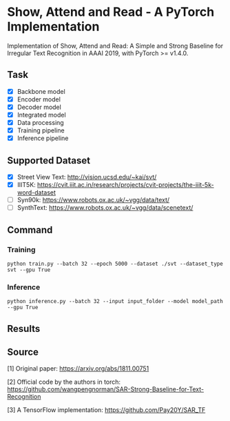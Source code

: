 # Show, Attend and Read - A PyTorch Implementation

Implementation of Show, Attend and Read: A Simple and Strong Baseline for Irregular Text Recognition in AAAI 2019, with PyTorch >= v1.4.0. 

## Task

- [x] Backbone model
- [x] Encoder model
- [x] Decoder model
- [x] Integrated model
- [x] Data processing
- [x] Training pipeline
- [x] Inference pipeline

## Supported Dataset

- [x] Street View Text: http://vision.ucsd.edu/~kai/svt/
- [x] IIIT5K: https://cvit.iiit.ac.in/research/projects/cvit-projects/the-iiit-5k-word-dataset
- [ ] Syn90k: https://www.robots.ox.ac.uk/~vgg/data/text/
- [ ] SynthText: https://www.robots.ox.ac.uk/~vgg/data/scenetext/

## Command

### Training

``
python train.py --batch 32 --epoch 5000 --dataset ./svt --dataset_type svt --gpu True
``

### Inference

``
python inference.py --batch 32 --input input_folder --model model_path --gpu True
``

## Results

## Source

[1] Original paper: https://arxiv.org/abs/1811.00751

[2] Official code by the authors in torch: https://github.com/wangpengnorman/SAR-Strong-Baseline-for-Text-Recognition

[3] A TensorFlow implementation: https://github.com/Pay20Y/SAR_TF


